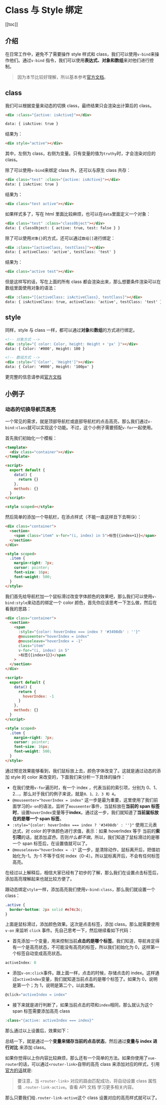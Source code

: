 # Class 与 Style 绑定

[[toc]]

## 介绍

在日常工作中，避免不了需要操作 style 样式和 class，我们可以使用`v-bind`来操作他们。通过`v-bind` 指令，我们可以使用**表达式、对象和数组**来对他们进行控制。

> 因为本节比较好理解，所以基本参考[官方文档](https://cn.vuejs.org/v2/guide/class-and-style.html)。

## class

我们可以根据变量来动态的切换 class，最终结果只会渲染出计算后的 class。

```html
<div :class="{active: isActive}"></div>

data: { isActive: true }
```

结果为：

```html
<div style="active"></div>
```

其中，左侧为 class，右侧为变量。只有变量的值为`truthy`时，才会渲染对应的 class。

除了可以使用`v-bind`来绑定 class 外，还可以与原生 class 共存：

```html
<div class="test" :class="{active: isActive}"></div>
data: { isActive: true }
```

结果为：

```html
<div class="test active"></div>
```

如果样式多了，写在 html 里面比较麻烦，也可以在`data`里面定义一个对象：

```html
<div class="test" :class="classObject"></div>
data: { classObject: { active: true, test: false } }
```

除了可以使用`对象{}`的方式，还可以通过`数组[]`进行绑定：

```html
<div :class="[activeClass, testClass]"></div>
data: { activeClass: 'active', testClass: 'test' }
```

结果为：

```html
<div class="active test"></div>
```

但是这样写的话，写在上面的所有 class 都会渲染出来，那么想要条件渲染可以在数组里面使用对象的语法：

```html
<div :class="[{activeClass: isActiveClass}, testClass]"></div>
data: { isActiveClass: true, activeClass: 'active', testClass: 'test' }
```

## style

同样，style 与 class 一样，都可以通过**对象**和**数组**的方式进行绑定。

```html
<!-- 对象方式 -->
<div :style="{ color: Color, height: Height + 'px' }"></div>
data: { Color: '#000', Height: 100 }

<!-- 数组方式 -->
<div :style="['Color', 'Height']"></div>
data: { Color: '#000', Height: '100px' }
```

更完整的信息请参阅[官方文档](https://cn.vuejs.org/v2/guide/class-and-style.html)

## 小例子

### 动态的切换导航页高亮

一个常见的需求，就是顶部导航栏或底部导航栏的点击高亮，那么我们通过`v-bind:class`就可以实现这个功能。不过，这个小例子需要搭配`v-for`一起使用。

首先我们初始化一个模板：

```html
<template>
  <div class="container"></div>
</template>

<script>
  export default {
    data() {
      return {}
    },
    methods: {}
  }
</script>

<style scoped></style>
```

然后简单的添加一个导航栏，在添点样式（不能一直这样丑下去啊:kissing_heart:）：

```html
<div class="container">
  <section>
    <span class="item" v-for="(i, index) in 5">标签{{index+1}}</span>
  </section>
</div>

<style scoped>
  .item {
    margin-right: 7px;
    cursor: pointer;
    font-size: 16px;
    font-weight: 500;
  }
</style>
```

我们首先给导航栏加一个鼠标滑过改变字体颜色的效果吧，那么我们可以使用`v-bind:style`来动态的绑定一个 color 颜色，首先你应该思考一下怎么做，然后在看我的思路：

```html
<div class="container">
  <section>
    <span
      :style="{color: hoverIndex === index ? '#3498db' : ''}"
      @mouseenter="hoverIndex = index"
      @mouseleave="hoverIndex = -1"
      class="item"
      v-for="(i, index) in 5"
      >标签{{index+1}}</span
    >
  </section>
</div>

<script>
  export default {
    data() {
      return {
        hoverIndex: -1
      }
    },
    methods: {}
  }
</script>

<style scoped>
  .item {
    margin-right: 7px;
    cursor: pointer;
    font-size: 16px;
    font-weight: 500;
  }
</style>
```

<class-example1-1 style="margin: 35px 0;" />

通过预览效果能够看到，我们鼠标放上去，颜色字体改变了。这就是通过动态的添加 style 的 color 来改变的，下面我们来分析一下具体的操作：

- 在我们使用`v-for`遍历时，有一个 index ，代表当前的索引项，分别为 0、1、2...，那么对于我们的例子来说，就是`0、1、2、3 和 4`。
- `@mouseenter="hoverIndex = index"` 这一步是最为重要，这里使用了我们前面学习的`v-on`的语法，监听了`mouseenter`事件，当鼠标放在**当前的 span 标签时**，设置`hoverIndex`变量等于**index**。通过这一步，我们就知道了**当前鼠标放在的是哪一个 span 标签**。
- `:style="{color: hoverIndex === index ? '#3498db' : ''}"` 使用三元表达式，对 color 的字体颜色进行求值，表示：如果 hoverIndex 等于 当前的**索引项**的话，就添加*蓝色*，否则*什么都不做*。所以，我们知道了鼠标滑过的是哪一个 span 标签后，在设置值就可以了。
- `@mouseleave="hoverIndex = -1"` 这一步，是清除动作，鼠标离开后，把值初始化为-1。为-1 不等于任何 index（0-4）。所以鼠标离开后，不会有任何标签高亮。

在经过以上解释后，相信大家已经有了初步的了解，那么我们在设置点击标签后，添加高亮理解起来也就比较方便了。

跟动态绑定`style`一样，添加高亮我们使用`v-bind:class`，那么我们就设置一个 class：

```css
.active {
  border-bottom: 2px solid #e74c3c;
}
```

上面是鼠标滑过，添加颜色效果。这次是点击标签，添加 class。那么就需要使用 `v-on` 来监听 `click` 事件。先自己思考一下，然后继续看如下代码：

- 首先添加一个变量，用来控制当前**点击的是哪个标签**。我们知道，导航肯定得有一个是高亮状态，不可能没有高亮的标签，所以我们初始化为 0，这样第一个标签自动变成高亮状态。

```js
activeIndex: 0
```

- 添加`v-on:click`事件。跟上面一样，点击的时候，存储点击的 index。这样通过`activeIndex`变量，我们就知道当前点击的是哪个标签了。如果为 0，说明是第一个；为 1，说明是第二个，以此类推。

```js
@click="activeIndex = index"
```

- 接下来就是进行判断了，如果当前点击的项和`index`相同，那么就认为这个 span 标签需要添加高亮 class

```js
:class="{active: activeIndex === index}"
```

那么通过以上设置后，效果如下：

<class-example1-2 style="margin: 35px 0;" />

总结一下，就是通过一个**变量来储存当前的点击状态**，然后通过**变量与 index 进行对比** 来添加 class。

如果你觉得以上你内容比较麻烦，那么还有一个简单的方法。如果你使用了`vue-router`的话，可以通过`<router-link>`自带的高亮 class 来添加对应的样式，引用[官方的话](https://router.vuejs.org/zh/guide/#javascript)就是:

> 要注意，当 `<router-link>` 对应的路由匹配成功，将自动设置 class 属性值 `.router-link-active`。查看 API 文档 学习更多相关内容。

那么只要我们给`.router-link-active`这个 class 设置对应的高亮样式就可以了。
